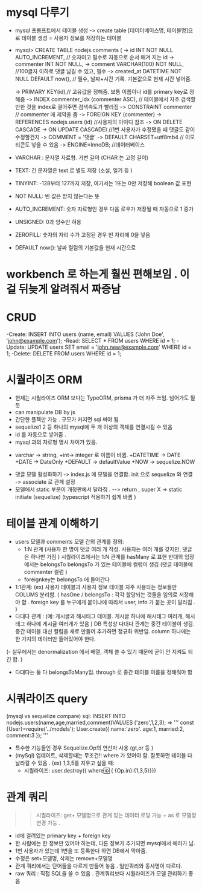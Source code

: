 # mysql 다루기

- mysql 프롬프트에서 테이블 생성 -> create table [데이터베이스명, 테이블명]으로 테이블 생성 = 사용자 정보를 저장하는 테이블
- mysql> CREATE TABLE nodejs.comments (
  -> id INT NOT NULL AUTO_INCREMENT, // 숫자이고 필수로 자동으로 순서 매겨 지는 id
  -> commenter INT NOT NULL,
  -> comment VARCHAR(100) NOT NULL, //100글자 이하로 댓글 남길 수 있고, 필수
  -> created_at DATETIME NOT NULL DEFAULT now(), // 필수, 날짜+시간 기록. 기본값으로 현재 시간 넣어줌.

  -> PRIMARY KEY(id),// 고유값을 정해줌. 보통 이름이나 id를 primary key로 정해줌
  -> INDEX commenter_idx (commenter ASC), // 테이블에서 자주 검색할 만한 것을 index로 걸어주면 검색속도가 빨라짐
  -> CONSTRAINT commenter // commenter 에 제약을 줌
  -> FOREIGN KEY (commenter)
  -> REFERENCES nodejs.users (id) //사용자의 아이디 참조
  -> ON DELETE CASCADE
  -> ON UPDATE CASCADE) //1번 사용자가 수정됐을 때 댓글도 같이 수정할건지
  -> COMMENT = '댓글'
  -> DEFAULT CHARSET=utf8mb4 // 이모티콘도 넣을 수 있음
  -> ENGINE=InnoDB; //데이터베이스

- VARCHAR : 문자열 자료형. 가변 길이 (CHAR 는 고정 길이)
- TEXT: 긴 문자열은 text 로 별도 저장 (소설, 일기 등 )
- TINYINT: -128부터 127까지 저장, 여기서는 1또는 0만 저장해 boolean 값 표현
- NOT NULL: 빈 값은 받지 않는다는 뜻
- AUTO_INCREMENT: 숫자 자료형인 경우 다음 로우가 저장될 때 자동으로 1 증가
- UNSIGNED: 0과 양수만 혀용
- ZEROFILL: 숫자의 자리 수가 고정된 경우 빈 자리에 0을 넣음
- DEFAULT now(): 날짜 컬럼의 기본값을 현재 시간으로

# workbench 로 하는게 훨씬 편해보임 . 이걸 뒤늦게 알려줘서 짜증남

# CRUD

-Create: INSERT INTO users (name, email) VALUES ('John Doe', 'john@example.com');
-Read: SELECT \* FROM users WHERE id = 1;
-Update: UPDATE users SET email = 'john.new@example.com' WHERE id = 1;
-Delete: DELETE FROM users WHERE id = 1;

# 시퀄라이즈 ORM

- 현재는 시퀄라이즈 ORM 보다는 TypeORM, prisma 가 더 자주 쓰임. 넘어가도 될 듯
- can manipulate DB by js
- 간단한 플젝만 가능 . 규모가 커지면 sql 써야 됨
- sequelize1 2 등 하나의 mysql에 두 개 이상의 객체를 연결시킬 수 있음
- id 를 자동으로 넣어줌 .
- mysql 과의 자료형 명시 차이가 있음.

* varchar -> string, +int-> integer 로 이름이 바뀜. +DATETIME -> DATE +DATE -> DateOnly +DEFAULT -> defaultValue +NOW -> sequelize.NOW

- 댓글 모델 활성화하기 -> index.js 에 모델을 연결함. init 으로 sequelize 와 연결 -> associate 로 관계 설정
- 모델에서 static 부분이 개정판에서 달라짐 . --> return , super X -> static initiate (sequelize) (typescript 적용하기 쉽게 바뀜 )

# 테이블 관계 이해하기

- users 모델과 comments 모델 간의 관계를 정의:
  - 1:N 관계 (사용자 한 명이 댓글 여러 개 작성. 사용자는 여러 개를 갖지만, 댓글은 하나만 가짐 )
    시퀄라이즈에서는 1:N 관계를 hasMany 로 표현
    반대의 입장에서는 belongsTo
    belongsTo 가 있는 테이블에 컬럼이 생김 (댓글 테이블에 commenter 컬럼 )
  - foreignkey는 belongsTo 에 들어간다
- 1:1관계: (ex) 사용자 테이블과 사용자 정보 테이블
  자주 사용돠는 정보들만 COLUMS 분리함. ( hasOne / belongsTo : 각각 할당되는 것들을 임의로 저장해야 함 . foreign key 를 누구에게 붙이냐에 따라서 user, info 가 붙는 곳이 달라짐 . )
- 다대다 관계 : (예: 게시글과 해시태그 테이블. 게시글 하나에 해시태그 여러개, 해시태그 하나에 게시글 여러개가 있음 )
  DB 특성상 다대다 관계는 중간 테이블이 생김. 중간 테이블 대신 컬럼을 새로 만들어 추가하면 정규화 위반임. column 하나에는 한 가지의 데이터만 들어있어야 한다.

(- 실무에서는 denormalization 에서 배열, 객체 쓸 수 있기 때문에 굳이 안 지켜도 되긴 함. )

- 다대다는 둘 다 belongsToMany임. through 로 중간 테이블 이름을 정해줘야 함

# 시쿼라이즈 query

(mysql vs sequelize compare)
sql: INSERT INTO nodejs.users(name,age,married,comment)VALUES ('zero',1,2,3);
=>
'''
const {User}=require('../models');
User.create({
name:'zero'.
age:1,
married:2,
comment:3
});
'''

- 특수한 기능들인 경우 Sequelize.Op의 연산자 사용 (gt,or 등 )
- (mySql) 업데이트, 삭제할때는 무조건!! where 가 있어야 함. 잘못하면 테이블 다 날라갈 수 있음 .
  (ex) 1,3,5를 지우고 싶을 때:
  - 시퀄라이즈: user.destroy({ where:id: { {Op.in}:{1,3,5}}})

# 관계 쿼리

> > 시퀄라이즈: get+ 모델명으로 관계 있는 데이터 로딩 가능 + as 로 모델명 변경 가능 .

- id에 걸려있는 primary key + foreign key
- 한 사람에는 한 정보만 있어야 하는데, 다른 정보가 추가되면 mysql에서 에러가 남.
- 1번 사용자가 있는데 1번을 또 등록한다 하면 DB에서 막아줌.
- 수정은 set+모델명, 삭제는 remove+모델명
- 관계 쿼리에서는 단어들을 다르게 만들어 놓음 . 일반쿼리와 동사명이 다르다.
- raw 쿼리 : 직접 SQL을 쓸 수 있음 . 관계쿼리보다 시퀄라이즈가 모델 관리하기 좋음

